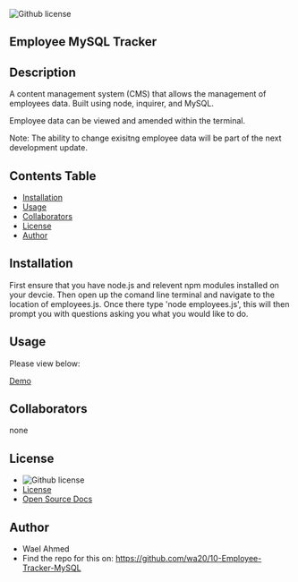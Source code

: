 ![Github license](https://img.shields.io/badge/license-MIT-blue.svg)

  ## Employee MySQL Tracker

  ## Description
  A content management system (CMS) that allows the management of employees data. Built using node, inquirer, and MySQL.

  Employee data can be viewed  and amended within the terminal.
  
  Note: The ability to change exisitng employee data will be part of the next development update.

  ## Contents Table
  - [Installation](#Installation)
  - [Usage](#|Usage)
  - [Collaborators](#Collaborators)
  - [License](#License)
  - [Author](#Author)


## Installation
First ensure that you have node.js and relevent npm modules installed on your devcie. Then open up the comand line terminal and navigate to the location of employees.js. Once there type 'node employees.js', this will then prompt you with questions asking you what you would like to do. 

## Usage
Please view below:

[Demo](https://drive.google.com/file/d/10joLx2dJe7HbuSqvUXJnWRHThXuivZz8/view?usp=sharing)

## Collaborators
none


## License
- ![Github license](https://img.shields.io/badge/license-MIT-blue.svg)
- [License](https://opensource.org/licenses/MIT)
- [Open Source Docs](https://opensource.org/licenses/MIT)

## Author
- Wael Ahmed
- Find the repo for this on: https://github.com/wa20/10-Employee-Tracker-MySQL


